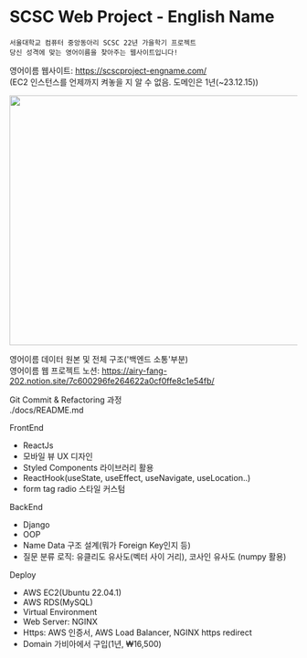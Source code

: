 # SCSC Web Project - English Name

    서울대학교 컴퓨터 중앙동아리 SCSC 22년 가을학기 프로젝트
    당신 성격에 맞는 영어이름을 찾아주는 웹사이트입니다!

영어이름 웹사이트: <https://scscproject-engname.com/>  
(EC2 인스턴스를 언제까지 켜놓을 지 알 수 없음. 도메인은 1년(~23.12.15))

<img src="https://user-images.githubusercontent.com/91613639/208924783-0ca8b62f-4002-4338-a9dc-017e0abc0a7b.png" width="716" height="438"/>

영어이름 데이터 원본 및 전체 구조('백엔드 소통'부분)  
영어이름 웹 프로젝트 노션: <https://airy-fang-202.notion.site/7c600296fe264622a0cf0ffe8c1e54fb/>
    
Git Commit & Refactoring 과정  
./docs/README.md



FrontEnd

- ReactJs
- 모바일 뷰 UX 디자인
- Styled Components 라이브러리 활용
- ReactHook(useState, useEffect, useNavigate, useLocation..)
- form tag radio 스타일 커스텀

BackEnd

- Django
- OOP
- Name Data 구조 설계(뭐가 Foreign Key인지 등)
- 질문 분류 로직: 유클리도 유사도(벡터 사이 거리), 코사인 유사도 (numpy 활용)

Deploy

- AWS EC2(Ubuntu 22.04.1)
- AWS RDS(MySQL)
- Virtual Environment
- Web Server: NGINX
- Https: AWS 인증서, AWS Load Balancer, NGINX https redirect
- Domain 가비아에서 구입(1년, ₩16,500)
